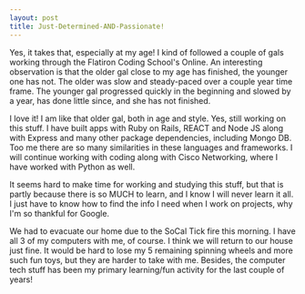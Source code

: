 ```yaml
---
layout: post
title: Just-Determined-AND-Passionate!
---
```


Yes, it takes that, especially at my age! I kind of followed a couple of gals working through the Flatiron Coding School's Online. 
An interesting observation is that the older gal close to my age has finished, the younger one has not. The older was slow and 
steady-paced over a couple year time frame. The younger gal progressed quickly in the beginning and slowed by a year, has done 
little since, and she has not finished.

I love it! I am like that older gal, both in age and style. Yes, still working on this stuff. I have built apps with Ruby on Rails, REACT and Node JS along with
Express and many other package dependencies, including Mongo DB. Too me there are so many similarities in these languages and 
frameworks. I will continue working with coding along with Cisco Networking, where I have worked with Python as well.

It seems hard to make time for working and studying this stuff, but that is partly because there is so MUCH to learn, and I know
I will never learn it all. I just have to know how to find the info I need when I work on projects, why I'm so thankful for Google.

We had to evacuate our home due to the SoCal Tick fire this morning. I have all 3 of my computers with me, of course. I think we
will return to our house just fine. It would be hard to lose my 5 remaining spinning wheels and more such fun toys, but they are 
harder to take with me. Besides, the computer tech stuff has been my primary learning/fun activity for the last couple of years!

